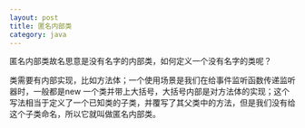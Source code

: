 ```yaml
---
layout: post
title: 匿名内部类
category: java
---
```


匿名内部类故名思意是没有名字的内部类，如何定义一个没有名字的类呢？

类需要有内部实现，比如方法体；一个使用场景是我们在给事件监听函数传递监听器时，一般都是new 一个类并带上大括号，大括号内部是对方法体的实现；这个写法相当于定义了一个已知类的子类，并覆写了其父类中的方法，但是我们没有给这个子类命名，所以它就叫做匿名内部类。